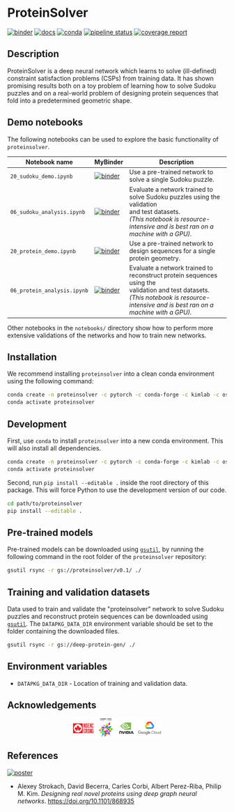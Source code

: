 # ProteinSolver

[![binder](https://mybinder.org/badge_logo.svg)](https://mybinder.org/v2/git/https%3A%2F%2Fmybinder%3AhTGKLsjmxRS8xNyHxRJB%40gitlab.com%2Fostrokach%2Fproteinsolver.git/v0.1.11?urlpath=lab)
[![docs](https://img.shields.io/badge/docs-v0.1.11-blue.svg)](https://ostrokach.gitlab.io/proteinsolver/v0.1.11/)
[![conda](https://img.shields.io/conda/dn/ostrokach-forge/proteinsolver.svg)](https://anaconda.org/ostrokach-forge/proteinsolver/)
[![pipeline status](https://gitlab.com/ostrokach/proteinsolver/badges/v0.1.11/pipeline.svg)](https://gitlab.com/ostrokach/proteinsolver/commits/v0.1.11/)
[![coverage report](https://gitlab.com/ostrokach/proteinsolver/badges/v0.1.11/coverage.svg)](https://ostrokach.gitlab.io/proteinsolver/v0.1.11/htmlcov/)

## Description

ProteinSolver is a deep neural network which learns to solve (ill-defined) constraint satisfaction problems (CSPs) from training data. It has shown promising results both on a toy problem of learning how to solve Sudoku puzzles and on a real-world problem of designing protein sequences that fold into a predetermined geometric shape.

## Demo notebooks

The following notebooks can be used to explore the basic functionality of `proteinsolver`.

| Notebook name               | MyBinder                                                                                                                                                                                                                       | Description                                                                                                                                                                                |
| --------------------------- | ------------------------------------------------------------------------------------------------------------------------------------------------------------------------------------------------------------------------------ | ------------------------------------------------------------------------------------------------------------------------------------------------------------------------------------------ |
| `20_sudoku_demo.ipynb`      | [![binder](https://mybinder.org/badge_logo.svg)](https://mybinder.org/v2/git/https%3A%2F%2Fmybinder%3AhTGKLsjmxRS8xNyHxRJB%40gitlab.com%2Fostrokach%2Fproteinsolver.git/v0.1.11?filepath=notebooks%2F20_sudoku_demo.ipynb)      | Use a pre-trained network to solve a single Sudoku puzzle.                                                                                                                                 |
| `06_sudoku_analysis.ipynb`  | [![binder](https://mybinder.org/badge_logo.svg)](https://mybinder.org/v2/git/https%3A%2F%2Fmybinder%3AhTGKLsjmxRS8xNyHxRJB%40gitlab.com%2Fostrokach%2Fproteinsolver.git/v0.1.11?filepath=notebooks%2F06_sudoku_analysis.ipynb)  | Evaluate a network trained to solve Sudoku puzzles using the validation<br>and test datasets.<br>*(This notebook is resource-intensive and is best ran on a machine with a GPU).*          |
| `20_protein_demo.ipynb`     | [![binder](https://mybinder.org/badge_logo.svg)](https://mybinder.org/v2/git/https%3A%2F%2Fmybinder%3AhTGKLsjmxRS8xNyHxRJB%40gitlab.com%2Fostrokach%2Fproteinsolver.git/v0.1.11?filepath=notebooks%2F20_protein_demo.ipynb)     | Use a pre-trained network to design sequences for a single protein geometry.                                                                                                               |
| `06_protein_analysis.ipynb` | [![binder](https://mybinder.org/badge_logo.svg)](https://mybinder.org/v2/git/https%3A%2F%2Fmybinder%3AhTGKLsjmxRS8xNyHxRJB%40gitlab.com%2Fostrokach%2Fproteinsolver.git/v0.1.11?filepath=notebooks%2F06_protein_analysis.ipynb) | Evaluate a network trained to reconstruct protein sequences using the<br>validation and test datasets.<br>*(This notebook is resource-intensive and is best ran on a machine with a GPU).* |

Other notebooks in the `notebooks/` directory show how to perform more extensive validations of the networks and how to train new networks.

## Installation

We recommend installing `proteinsolver` into a clean conda environment using the following command:

```bash
conda create -n proteinsolver -c pytorch -c conda-forge -c kimlab -c ostrokach-forge proteinsolver
conda activate proteinsolver
```

## Development

First, use `conda` to install `proteinsolver` into a new conda environment. This will also install all dependencies.

```bash
conda create -n proteinsolver -c pytorch -c conda-forge -c kimlab -c ostrokach-forge proteinsolver
conda activate proteinsolver
```

Second, run `pip install --editable .` inside the root directory of this package. This will force Python to use the development version of our code.

```bash
cd path/to/proteinsolver
pip install --editable .
```

## Pre-trained models

Pre-trained models can be downloaded using [`gsutil`][gsutil], by running the following command in the root folder of the `proteinsolver` repository:

```bash
gsutil rsync -r gs://proteinsolver/v0.1/ ./
```

## Training and validation datasets

Data used to train and validate the "proteinsolver" network to solve Sudoku puzzles and reconstruct protein sequences can be downloaded using [`gsutil`][gsutil]. The `DATAPKG_DATA_DIR` environment variable should be set to the folder containing the downloaded files.

```bash
gsutil rsync -r gs://deep-protein-gen/ ./
```

## Environment variables

- `DATAPKG_DATA_DIR` - Location of training and validation data.

## Acknowledgements

<img src="docs/acknowledgements.svg" width="40%" style="display: block; margin-left: auto; margin-right: auto" />

## References

[![poster](https://img.shields.io/static/v1?label=poster&message=html&color=orange)](https://ostrokach-presentations.gitlab.io/2019-12-13-neurips-poster/7ad67cfdf35a4e3e8346e293dc444074/)

- Alexey Strokach, David Becerra, Carles Corbi, Albert Perez-Riba, Philip M. Kim. *Designing real novel proteins using deep graph neural networks*. https://doi.org/10.1101/868935

[gsutil]: https://cloud.google.com/sdk/install
